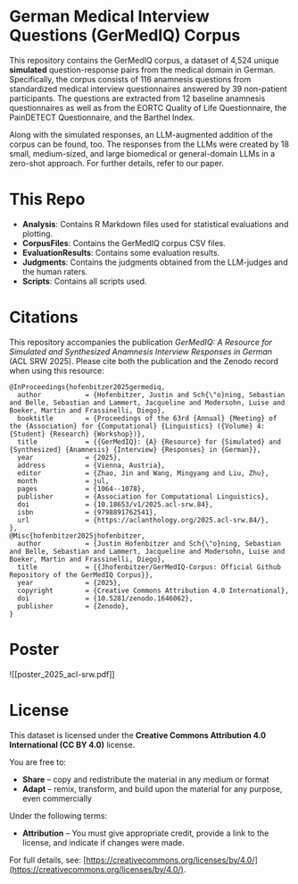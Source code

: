 # German Medical Interview Questions (GerMedIQ) Corpus 
This repository contains the GerMedIQ corpus, a dataset of 4,524 unique **simulated** question-response pairs from the medical domain in German. Specifically, the corpus consists of 116 anamnesis questions from standardized medical interview questionnaires answered by 39 non-patient participants. The questions are extracted from 12 baseline anamnesis questionnaires as well as from the EORTC Quality of Life Questionnaire, the PainDETECT Questionnaire, and the Barthel Index.

Along with the simulated responses, an LLM-augmented addition of the corpus can be found, too. The responses from the LLMs were created by 18 small, medium-sized, and large biomedical or general-domain LLMs in a zero-shot approach. For further details, refer to our paper.

# This Repo
* **Analysis**: Contains R Markdown files used for statistical evaluations and plotting.
* **CorpusFiles**: Contains the GerMedIQ corpus CSV files.
* **EvaluationResults**: Contains some evaluation results.
* **Judgments**: Contains the judgments obtained from the LLM-judges and the human raters.
* **Scripts**: Contains all scripts used. 

# Citations
This repository accompanies the publication *GerMedIQ: A Resource for Simulated and Synthesized Anamnesis Interview Responses in German* (ACL SRW 2025). Please cite both the publication and the Zenodo record when using this resource:

```
@InProceedings{hofenbitzer2025germediq,
  author           = {Hofenbitzer, Justin and Sch{\"o}ning, Sebastian and Belle, Sebastian and Lammert, Jacqueline and Modersohn, Luise and Boeker, Martin and Frassinelli, Diego},
  booktitle        = {Proceedings of the 63rd {Annual} {Meeting} of the {Association} for {Computational} {Linguistics} ({Volume} 4: {Student} {Research} {Workshop})},
  title            = {{GerMedIQ}: {A} {Resource} for {Simulated} and {Synthesized} {Anamnesis} {Interview} {Responses} in {German}},
  year             = {2025},
  address          = {Vienna, Austria},
  editor           = {Zhao, Jin and Wang, Mingyang and Liu, Zhu},
  month            = jul,
  pages            = {1064--1078},
  publisher        = {Association for Computational Linguistics},
  doi              = {10.18653/v1/2025.acl-srw.84},
  isbn             = {9798891762541},
  url              = {https://aclanthology.org/2025.acl-srw.84/},
},
@Misc{hofenbitzer2025jhofenbitzer,
  author           = {Justin Hofenbitzer and Sch{\"o}ning, Sebastian and Belle, Sebastian and Lammert, Jacqueline and Modersohn, Luise and Boeker, Martin and Frassinelli, Diego},
  title            = {{Jhofenbitzer/GerMedIQ-Corpus: Official Github Repository of the GerMedIQ Corpus}},
  year             = {2025},
  copyright        = {Creative Commons Attribution 4.0 International},
  doi              = {10.5281/zenodo.1646062},
  publisher        = {Zenodo},
}
```
# Poster
![[poster_2025_acl-srw.pdf]] 

# License
This dataset is licensed under the **Creative Commons Attribution 4.0 International (CC BY 4.0)** license.

You are free to:

- **Share** – copy and redistribute the material in any medium or format
- **Adapt** – remix, transform, and build upon the material for any purpose, even commercially

Under the following terms:

- **Attribution** – You must give appropriate credit, provide a link to the license, and indicate if changes were made.

For full details, see: [https://creativecommons.org/licenses/by/4.0/](https://creativecommons.org/licenses/by/4.0/).

